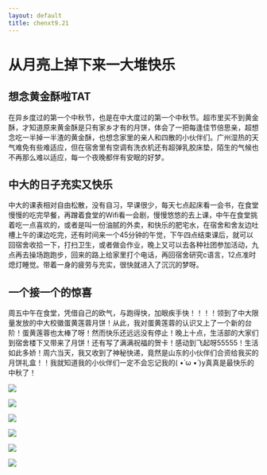 ```yaml
---
layout: default
title: chenxt9.21
---
```

# 从月亮上掉下来一大堆快乐

## 想念黄金酥啦TAT
在异乡度过的第一个中秋节，也是在中大度过的第一个中秋节。超市里买不到黄金酥，才知道原来黄金酥是只有家乡才有的月饼，体会了一把每逢佳节倍思亲，超想念吃一半掉一半渣的黄金酥，也想念家里的亲人和四散的小伙伴们。广州湿热的天气难免有些难适应，但在宿舍里有空调有洗衣机还有超弹乳胶床垫，陌生的气候也不再那么难以适应，每一个夜晚都伴有安眠的好梦。
## 中大的日子充实又快乐
中大的课表相对自由松散，没有自习，早课很少，每天七点起床看一会书，在食堂慢慢的吃完早餐，再蹭着食堂的Wifi看一会剧，慢慢悠悠的去上课，中午在食堂挑着吃一点喜欢的，或者是叫一份油腻的外卖，和快乐的肥宅水，在宿舍和舍友边吐槽上午的课边吃完，还有时间来一个45分钟的午觉，下午四点结束课后，就可以回宿舍收拾一下，打扫卫生，或者做会作业，晚上又可以去各种社团参加活动，九点再去操场跑跑步，回来的路上给家里打个电话，再回宿舍研究c语言，12点准时熄灯睡觉。带着一身的疲劳与充实，很快就进入了沉沉的梦呀。
## 一个接一个的惊喜
周五中午在食堂，凭借自己的欧气，与跑得快，加眼疾手快！！！！领到了中大限量发放的中大校徽蛋黄莲蓉月饼！从此，我对蛋黄莲蓉的认识又上了一个新的台阶！蛋黄莲蓉也太棒了呀！然而快乐还远远没有停止！晚上十点，生活部的大家们到宿舍楼下又带来了月饼！还有写了满满祝福的贺卡！感动到飞起呀55555！生活如此多娇！周六当天，我又收到了神秘快递，竟然是山东的小伙伴们合资给我买的月饼礼盒！！我就知道我的小伙伴们一定不会忘记我的( •̀ ω •́ )y真真是最快乐的中秋了！       
      
![](http://b154.photo.store.qq.com/psb?/V12zI6DC32JUEM/KLMYjbsIQn1UFwQCux6ZtyxabHMw.VC24jNoRO6Invk!/c/dJoAAAAAAAAA&bo=IgKTASICkwERECc!)      

![](http://b209.photo.store.qq.com/psb?/V12zI6DC32JUEM/KSmHqDWBJbMYwBq5VIXiBWGTdevTGOe3EyYv02Kfjig!/c/dNEAAAAAAAAA&bo=QAZWCNALwA8RECs!)

![](http://b209.photo.store.qq.com/psb?/V12zI6DC32JUEM/lr9Szy1APYIQyHmYcSCz*5n2nsJAOd0o28JioV23aOM!/c/dNEAAAAAAAAA&bo=QAZWCNALwA8RIBs!)

![](http://b152.photo.store.qq.com/psb?/V12zI6DC32JUEM/mRxwO5OB7Ry2zofS8DxGLFDgzloheOsnBxOYg6Nn3jE!/c/dJgAAAAAAAAA&bo=QAZWCNALwA8RIBs!)

![](http://b159.photo.store.qq.com/psb?/V12zI6DC32JUEM/lcdNNXbIWSQkPJrqBTE6n33TxrxrYUlmL6r2M8xngpw!/c/dJ8AAAAAAAAA&bo=OASABzgEgAcRIBc!)

![](http://b209.photo.store.qq.com/psb?/V12zI6DC32JUEM/RKQCf8LE.qz7uPaSRy4*fPuvO6Ubp42GTsape94o1cQ!/c/dNEAAAAAAAAA&bo=QAZWCNALwA8RIBs!)